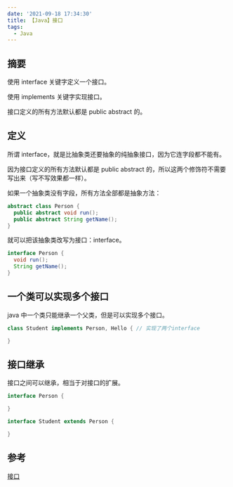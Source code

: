 ```yaml
---
date: '2021-09-18 17:34:30'
title: 【Java】接口
tags:
  - Java
---
```


## 摘要

使用 interface 关键字定义一个接口。

使用 implements 关键字实现接口。

接口定义的所有方法默认都是 public abstract 的。

## 定义

所谓 interface，就是比抽象类还要抽象的纯抽象接口，因为它连字段都不能有。

因为接口定义的所有方法默认都是 public abstract 的，所以这两个修饰符不需要写出来（写不写效果都一样）。

如果一个抽象类没有字段，所有方法全部都是抽象方法：

```java
abstract class Person {
  public abstract void run();
  public abstract String getName();
}
```

就可以把该抽象类改写为接口：interface。

```java
interface Person {
  void run();
  String getName();
}
```

## 一个类可以实现多个接口

java 中一个类只能继承一个父类，但是可以实现多个接口。

```java
class Student implements Person, Hello { // 实现了两个interface

}
```

## 接口继承

接口之间可以继承，相当于对接口的扩展。

```java
interface Person {

}

interface Student extends Person {

}
```

## 参考

[接口](https://www.liaoxuefeng.com/wiki/1252599548343744/1260456790454816)
